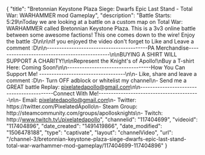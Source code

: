 {
    "title": "Bretonnian Keystone Plaza Siege: Dwarfs Epic Last Stand - Total War: WARHAMMER mod Gameplay",
    "description": "Battle Starts: 5:29\nToday we are looking at a battle on a custom map on Total War: WARHAMMER called Bretonnian Keystone Plaza.  This is a 3v3 online battle between some awesome factions!  This one comes down to the wire!  Enjoy the battle :D\n\n\nIf you enjoyed the video don't forget to Like and Leave a comment :D\n\n-----------------------------------------PA Merchandise----------------------------------------------\n\nBUYING A SHIRT WILL SUPPORT A CHARITY!\n\nRepresent the Knight's of Apollo!\nBuy a T-shirt Here: Coming Soon!\n\n----------------------------------How You Can Support Me! -----------------------------------\n\n- Like, share and leave a comment :D\n- Turn OFF adblock or whitelist my channel\n- Send me a GREAT battle Replay: pixelatedapollo@gmail.com\n\n------------------------------------------Connect With Me!-----------------------------------------\n\n- Email: pixelatedapollo@gmail.com\n- Twitter: https:\/\/twitter.com\/PixelatedApollo\n- Steam Group:  http:\/\/steamcommunity.com\/groups\/apollosknights\n- Twitch: http:\/\/www.twitch.tv\/pixelatedapollo",
    "channelid": "117404699",
    "videoid": "117404896",
    "date_created": "1491419866",
    "date_modified": "1506478188",
    "type": "captivate",
    "layout": "channelVideo",
    "url": "\/channel-3\/bretonnian-keystone-plaza-siege-dwarfs-epic-last-stand-total-war-warhammer-mod-gameplay\/117404699-117404896"
}